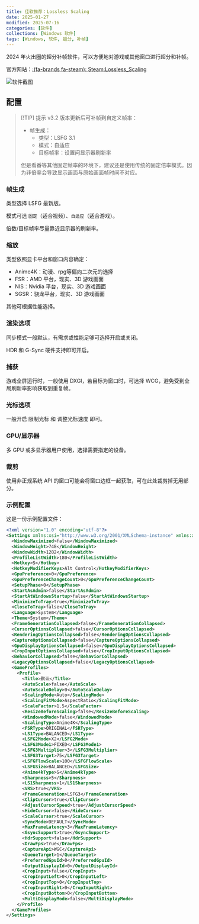 ```yaml
---
title: 佳软推荐：Lossless Scaling
date: 2025-01-27
modified: 2025-07-16
categories: [软件]
collections: [Windows 软件]
tags: [Windows, 软件, 超分, 补帧]
---
```


2024 年火出圈的超分补帧软件，可以方便地对游戏或其他窗口进行超分和补帧。

官方网站：[:(fa-brands fa-steam): Steam:Lossless_Scaling](https://store.steampowered.com/app/993090/Lossless_Scaling/)

<!--more-->

![软件截图](https://assets.eroneko.eu.org/blog/software/losslessscaling-01.webp)

## 配置

> [!TIP] 提示
> v3.2 版本更新后可补帧到自定义帧率：
> 
> - 帧生成：
>   - 类型：LSFG 3.1
>   - 模式：自适应
>   - 目标帧率：设置问显示器刷新率
> 
> 但是看番等其他固定帧率的环境下，建议还是使用传统的固定倍率模式。因为非倍率会导致显示画面与原始画面帧时间不对应。

### 帧生成

类型选择 LSFG 最新版。

模式可选 `固定`（适合视频）、`自适应`（适合游戏）。

倍数/目标帧率尽量靠近显示器的刷新率。

### 缩放

类型依照显卡平台和窗口内容确定：

- Anime4K：动漫、rpg等偏向二次元的选择
- FSR：AMD 平台，现实、3D 游戏画面
- NIS：Nvidia 平台，现实、3D 游戏画面
- SGSR：骁龙平台，现实、3D 游戏画面

其他可根据性能选择。

### 渲染选项

同步模式一般默认，有需求或性能足够可选择开启或关闭。

HDR 和 G-Sync 硬件支持即可开启。

### 捕获

游戏全屏运行时，一般使用 DXGI，若目标为窗口时，可选择 WCG，避免受到全局刷新率影响获取到重复帧。

### 光标选项

一般开启 限制光标 和 调整光标速度 即可。

### GPU/显示器

多 GPU 或多显示器用户使用，选择需要指定的设备。

### 裁剪

使用非正规系统 API 的窗口可能会将窗口边框一起获取，可在此处裁剪掉无用部分。

### 示例配置

这是一份示例配置文件：

```xml {title="Settings.xml"}
<?xml version="1.0" encoding="utf-8"?>
<Settings xmlns:xsi="http://www.w3.org/2001/XMLSchema-instance" xmlns:xsd="http://www.w3.org/2001/XMLSchema">
  <WindowMaximized>false</WindowMaximized>
  <WindowHeight>748</WindowHeight>
  <WindowWidth>1282</WindowWidth>
  <ProfileListWidth>180</ProfileListWidth>
  <Hotkey>S</Hotkey>
  <HotkeyModifierKeys>Alt Control</HotkeyModifierKeys>
  <GpuPreference>0</GpuPreference>
  <GpuPreferenceChangeCount>0</GpuPreferenceChangeCount>
  <SetupPhase>0</SetupPhase>
  <StartAsAdmin>false</StartAsAdmin>
  <StartAtWindowsStartup>false</StartAtWindowsStartup>
  <MinimizeToTray>true</MinimizeToTray>
  <CloseToTray>false</CloseToTray>
  <Language>System</Language>
  <Theme>System</Theme>
  <FrameGenerationCollapsed>false</FrameGenerationCollapsed>
  <CursorOptionsCollapsed>false</CursorOptionsCollapsed>
  <RenderingOptionsCollapsed>false</RenderingOptionsCollapsed>
  <CaptureOptionsCollapsed>false</CaptureOptionsCollapsed>
  <GpuDisplayOptionsCollapsed>false</GpuDisplayOptionsCollapsed>
  <CropInputOptionsCollapsed>false</CropInputOptionsCollapsed>
  <BehaviorCollapsed>false</BehaviorCollapsed>
  <LegacyOptionsCollapsed>false</LegacyOptionsCollapsed>
  <GameProfiles>
    <Profile>
      <Title>默认</Title>
      <AutoScale>false</AutoScale>
      <AutoScaleDelay>0</AutoScaleDelay>
      <ScalingMode>Auto</ScalingMode>
      <ScalingFitMode>AspectRatio</ScalingFitMode>
      <ScaleFactor>1.5</ScaleFactor>
      <ResizeBeforeScaling>false</ResizeBeforeScaling>
      <WindowedMode>false</WindowedMode>
      <ScalingType>Anime4K</ScalingType>
      <FSRType>ORIGINAL</FSRType>
      <LS1Type>BALANCED</LS1Type>
      <LSFG2Mode>X2</LSFG2Mode>
      <LSFG3Mode1>FIXED</LSFG3Mode1>
      <LSFG3Multiplier>3</LSFG3Multiplier>
      <LSFG3Target>75</LSFG3Target>
      <LSFGFlowScale>100</LSFGFlowScale>
      <LSFGSize>BALANCED</LSFGSize>
      <Anime4kType>S</Anime4kType>
      <Sharpness>5</Sharpness>
      <LS1Sharpness>1</LS1Sharpness>
      <VRS>true</VRS>
      <FrameGeneration>LSFG3</FrameGeneration>
      <ClipCursor>true</ClipCursor>
      <AdjustCursorSpeed>true</AdjustCursorSpeed>
      <HideCursor>false</HideCursor>
      <ScaleCursor>true</ScaleCursor>
      <SyncMode>DEFAULT</SyncMode>
      <MaxFrameLatency>3</MaxFrameLatency>
      <GsyncSupport>true</GsyncSupport>
      <HdrSupport>false</HdrSupport>
      <DrawFps>true</DrawFps>
      <CaptureApi>WGC</CaptureApi>
      <QueueTarget>1</QueueTarget>
      <PreferredGpuId>0</PreferredGpuId>
      <OutputDisplayId>0</OutputDisplayId>
      <CropInput>false</CropInput>
      <CropInputLeft>0</CropInputLeft>
      <CropInputTop>0</CropInputTop>
      <CropInputRight>0</CropInputRight>
      <CropInputBottom>0</CropInputBottom>
      <MultiDisplayMode>false</MultiDisplayMode>
    </Profile>
  </GameProfiles>
</Settings>
```
